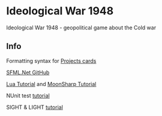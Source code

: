 # Ideological War 1948
Ideological War 1948 - geopolitical game about the Cold war

## Info
Formatting syntax for [Projects cards](https://help.github.com/articles/basic-writing-and-formatting-syntax/)

[SFML.Net GitHub](https://github.com/SFML/SFML.Net)

[Lua Tutorial](https://zserge.wordpress.com/2012/02/23/lua-%D0%B7%D0%B0-60-%D0%BC%D0%B8%D0%BD%D1%83%D1%82/) and [MoonSharp Tutorial](http://www.moonsharp.org/getting_started.html)

NUnit test [tutorial](https://nunit.org/docs/2.6.3/quickStart.html)

SIGHT & LIGHT [tutorial](https://ncase.me/sight-and-light/)
